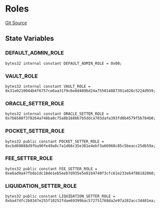 # Roles
[Git Source](https://github.com/cryptexfinance/tcapv2.0/blob/d197f8ef7c2bfcdd8eeb0e4fc546c998a12a18f4/src/lib/Constants.sol)


## State Variables
### DEFAULT_ADMIN_ROLE

```solidity
bytes32 internal constant DEFAULT_ADMIN_ROLE = 0x00;
```


### VAULT_ROLE

```solidity
bytes32 internal constant VAULT_ROLE = 0x31e0210044b4f6757ce6aa31f9c6e8d4896d24a755014887391a926c5224d959;
```


### ORACLE_SETTER_ROLE

```solidity
bytes32 internal constant ORACLE_SETTER_ROLE = 0x7b6588f378264a748ba8c75a8b168bb7b5ddca703dafa393fd0b4579f5b784b0;
```


### POCKET_SETTER_ROLE

```solidity
bytes32 public constant POCKET_SETTER_ROLE = 0xcbd69888d9fba90fe49a0c7a1d66c35e381e4ebf3a66968c85c5beacc25db59a;
```


### FEE_SETTER_ROLE

```solidity
bytes32 public constant FEE_SETTER_ROLE = 0xe6ad9a47fbda1dc18de1eb5eeb7d935e5e81b4748f3cfc61e233e64f88182060;
```


### LIQUIDATION_SETTER_ROLE

```solidity
bytes32 public constant LIQUIDATION_SETTER_ROLE = 0xba474fc2b8347e255f10252fdae69399bac572751768da2e97a282acc34401ea;
```


